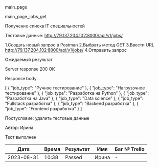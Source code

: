 main_page

main_page_jobs_get

Получение списка IT специальностей

Тестовые данные: http://79.137.204.102:8000/api/v1/jobs/

1.Создать новый запрос в Postman
2.Выбрать метод GET
3.Ввести URL http://79.137.204.102:8000/api/v1/jobs/
4.Отправить запрос

Ожидаемый результат

Server response 200 ОК

Response body

[
  {
    "job_type": "Ручное тестирование"
  },
  {
    "job_type": "Нагрузочное тестирование"
  },
  {
    "job_type": "Разработка на Python"
  },
  {
    "job_type": "Разработка на Java"
  },
  {
    "job_type": "Data science"
  },
  {
    "job_type": "Fullstack разработка"
  },
  {
    "job_type": "Backend разработка"
  },
  {
    "job_type": "Frontend разработка"
  }
]

Постусловие: удалить тестовые данные

Автор: Ирина

Тест выполнен

|     Дата    | Время | Результат|   Имя  | Баг № Trello|
|     ---     |  ---  |    ---   |   ---  |      ---    |
|  2023-08-31 | 10:38 |   Passed |  Ирина |       -     | 